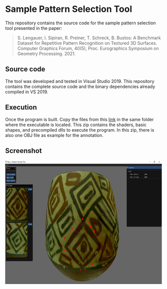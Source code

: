 # Sample Pattern Selection Tool

This repository contains the source code for the sample pattern selection tool presented in the paper:

> S. Lengauer, I. Sipiran, R. Preiner, T. Schreck, B. Bustos: A Benchmark Dataset for Repetitive Pattern Recognition on Textured 3D Surfaces. Computer Graphics Forum, 40(5), Proc. Eurographics Symposium on Geometry Processing. 2021.

## Source code

The tool was developed and tested in Visual Studio 2019. This repository contains the complete source code and the binary dependencies already compiled in VS 2019. 

## Execution

Once the program is built. Copy the files from this [link](https://drive.google.com/file/d/1Ju8prvp6UM_1ZpIo1JWWqMJh_xym0vVO/view?usp=sharing) in the same folder where the executable is located. This zip contains the shaders, basic shapes, and precompiled dlls to execute the program. In this zip, there is also one OBJ file as example for the annotation.

## Screenshot
<img src="screenshot.png" alt="Test" height="400" />